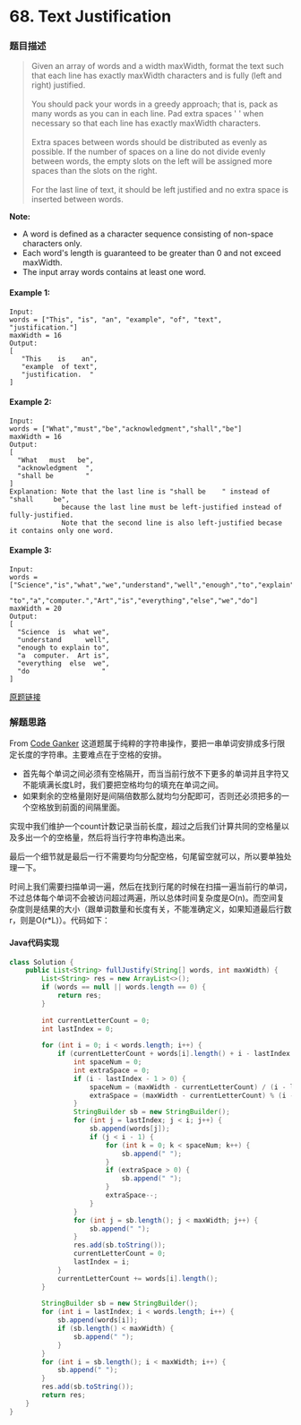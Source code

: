 # 68. Text Justification

### 题目描述

>Given an array of words and a width maxWidth, format the text such that each line has exactly maxWidth characters and is fully (left and right) justified.
<br><br>You should pack your words in a greedy approach; that is, pack as many words as you can in each line. Pad extra spaces ' ' when necessary so that each line has exactly maxWidth characters.
<br><br>Extra spaces between words should be distributed as evenly as possible. If the number of spaces on a line do not divide evenly between words, the empty slots on the left will be assigned more spaces than the slots on the right.
<br><br>For the last line of text, it should be left justified and no extra space is inserted between words.

**Note:**

- A word is defined as a character sequence consisting of non-space characters only.
- Each word's length is guaranteed to be greater than 0 and not exceed maxWidth.
- The input array words contains at least one word.

#### Example 1:

    Input:
    words = ["This", "is", "an", "example", "of", "text", "justification."]
    maxWidth = 16
    Output:
    [
       "This    is    an",
       "example  of text",
       "justification.  "
    ]

#### Example 2:

    Input:
    words = ["What","must","be","acknowledgment","shall","be"]
    maxWidth = 16
    Output:
    [
      "What   must   be",
      "acknowledgment  ",
      "shall be        "
    ]
    Explanation: Note that the last line is "shall be    " instead of "shall     be",
                 because the last line must be left-justified instead of fully-justified.
                 Note that the second line is also left-justified becase it contains only one word.

#### Example 3:

    Input:
    words = ["Science","is","what","we","understand","well","enough","to","explain",
             "to","a","computer.","Art","is","everything","else","we","do"]
    maxWidth = 20
    Output:
    [
      "Science  is  what we",
      "understand      well",
      "enough to explain to",
      "a  computer.  Art is",
      "everything  else  we",
      "do                  "
    ]

[原题链接](https://leetcode.com/problems/text-justification/description/)

### 解题思路
From [Code Ganker](http://blog.csdn.net/linhuanmars/article/details/24063271)
这道题属于纯粹的字符串操作，要把一串单词安排成多行限定长度的字符串。主要难点在于空格的安排。
- 首先每个单词之间必须有空格隔开，而当当前行放不下更多的单词并且字符又不能填满长度L时，我们要把空格均匀的填充在单词之间。
- 如果剩余的空格量刚好是间隔倍数那么就均匀分配即可，否则还必须把多的一个空格放到前面的间隔里面。

实现中我们维护一个count计数记录当前长度，超过之后我们计算共同的空格量以及多出一个的空格量，然后将当行字符串构造出来。

最后一个细节就是最后一行不需要均匀分配空格，句尾留空就可以，所以要单独处理一下。

时间上我们需要扫描单词一遍，然后在找到行尾的时候在扫描一遍当前行的单词，不过总体每个单词不会被访问超过两遍，所以总体时间复杂度是O(n)。而空间复杂度则是结果的大小（跟单词数量和长度有关，不能准确定义，如果知道最后行数r，则是O(r*L)）。代码如下： 

#### Java代码实现

``` java
class Solution {
    public List<String> fullJustify(String[] words, int maxWidth) {
        List<String> res = new ArrayList<>();
        if (words == null || words.length == 0) {
            return res;  
        }
        
        int currentLetterCount = 0;
        int lastIndex = 0;
        
        for (int i = 0; i < words.length; i++) {
            if (currentLetterCount + words[i].length() + i - lastIndex > maxWidth) {
                int spaceNum = 0;
                int extraSpace = 0;
                if (i - lastIndex - 1 > 0) {
                    spaceNum = (maxWidth - currentLetterCount) / (i - lastIndex - 1);
                    extraSpace = (maxWidth - currentLetterCount) % (i - lastIndex - 1);
                }
                StringBuilder sb = new StringBuilder();
                for (int j = lastIndex; j < i; j++) {
                    sb.append(words[j]);
                    if (j < i - 1) {
                        for (int k = 0; k < spaceNum; k++) {  
                            sb.append(" ");  
                        }  
                        if (extraSpace > 0) {  
                            sb.append(" ");  
                        }  
                        extraSpace--;  
                    }
                }
                for (int j = sb.length(); j < maxWidth; j++) {  
                    sb.append(" ");  
                }         
                res.add(sb.toString());  
                currentLetterCount = 0;  
                lastIndex = i;  
            }
            currentLetterCount += words[i].length();  
        }
        
        StringBuilder sb = new StringBuilder();  
        for (int i = lastIndex; i < words.length; i++) {  
            sb.append(words[i]);  
            if (sb.length() < maxWidth) {
                sb.append(" ");  
            }
        }  
        for (int i = sb.length(); i < maxWidth; i++) {  
            sb.append(" ");  
        }  
        res.add(sb.toString());  
        return res;  
    }
}
```